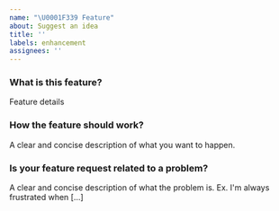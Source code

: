```yaml
---
name: "\U0001F339 Feature"
about: Suggest an idea
title: ''
labels: enhancement
assignees: ''
---
```


### What is this feature?

Feature details

### How the feature should work?

A clear and concise description of what you want to happen.

### Is your feature request related to a problem?

A clear and concise description of what the problem is. Ex. I'm always frustrated when [...]
